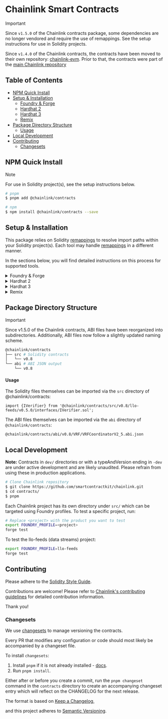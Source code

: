 # Chainlink Smart Contracts

> [!IMPORTANT]
> Since `v1.5.0` of the Chainlink contracts package, some dependencies are no longer vendored and require the use of remappings.
> See the setup instructions for use in Solidity projects.
>
> Since `v1.4.0` of the Chainlink contracts, the contracts have been moved to their own repository:
> [chainlink-evm](https://github.com/smartcontractkit/chainlink-evm).
> Prior to that, the contracts were part of the [main Chainlink repository](https://github.com/smartcontractkit/chainlink)

## Table of Contents

- [NPM Quick Install](#npm-quick-install)
- [Setup & Installation](#setup--installation)
  - [Foundry & Forge](#foundry)
  - [Hardhat 2](#hardhat-2)
  - [Hardhat 3](#hardhat-3)
  - [Remix](#remix)
- [Package Directory Structure](#package-directory-structure)
  - [Usage](#usage)
- [Local Development](#local-development)
- [Contributing](#contributing)
  - [Changesets](#changesets)

## NPM Quick Install

> [!NOTE]  
> For use in Solidity project(s), see the setup instructions below.

```sh
# pnpm
$ pnpm add @chainlink/contracts
```

```sh
# npm
$ npm install @chainlink/contracts --save
```

## Setup & Installation

This package relies on Solidity [remappings](https://docs.soliditylang.org/en/latest/path-resolution.html#import-remapping) to resolve import paths within your Solidity project(s). Each tool may handle [remappings](https://docs.soliditylang.org/en/latest/path-resolution.html#import-remapping) in a different manner.

In the sections below, you will find detailed instructions on this process for supported tools.

<details id="foundry">
<summary>Foundry & Forge</summary>

### Step 1: Install the package

For use in your Foundry project, it is recommended to utilize `npm` or `pnpm` as your package manager for the use of this package instead of `forge install`.

```sh
# pnpm
$ pnpm add @chainlink/contracts
```

```sh
# npm
$ npm install @chainlink/contracts --save
```

If you wish to utilize `forge install`, please see the [Foundry starter kit](https://github.com/smartcontractkit/foundry-starter-kit) for detailed information.

### Step 2: Set up remappings

Set up your project's remappings. See the [Foundry documentation](https://getfoundry.sh/guides/project-setup/dependencies#remapping-dependencies) for more information.

[Foundry](https://getfoundry.sh/guides/project-setup/project-layout#project-layout) consumes a `remappings.txt` file from the project root. Create or update your project's `remappings.txt` with the following, to ensure that it loads the correct version of the dependencies you just installed into your `node_modules`:

```
@chainlink/=node_modules/@chainlink
@openzeppelin/contracts@4.7.3=node_modules/@openzeppelin/contracts-4.7.3
@openzeppelin/contracts@4.8.3=node_modules/@openzeppelin/contracts-4.8.3
@openzeppelin/contracts@4.9.6=node_modules/@openzeppelin/contracts-4.9.6
@openzeppelin/contracts@5.0.2=node_modules/@openzeppelin/contracts-5.0.2
@openzeppelin/contracts@5.1.0=node_modules/@openzeppelin/contracts-5.1.0
@openzeppelin/contracts-upgradeable/=node_modules/@openzeppelin/contracts-upgradeable/
@arbitrum/=node_modules/@arbitrum/
@eth-optimism/=node_modules/@eth-optimism/
@scroll-tech/=node_modules/@scroll-tech/
@zksync/=node_modules/@zksync/
```

Run `forge compile` to test that everything compiles correctly.

#### Troubleshooting unresolved imports

If your compilation reports unresolved imports from dependencies, add the corresponding additional remappings to `remappings.txt` (the format is `<prefix>=<resolved-path>/`).

See the [Foundry starter kit](https://github.com/smartcontractkit/foundry-starter-kit) for working examples.

</details>

<details id="hardhat-2">
<summary>Hardhat 2</summary>

### Step 1: Install the package

```sh
# pnpm
$ pnpm add @chainlink/contracts
```

```sh
# npm
$ npm install @chainlink/contracts --save
```

### Step 2: Set up remappings

Hardhat 2 does not handle remappings natively as seen in Foundry/Hardhat 3. To remap import paths, you may use a preprocessor that handles this at compile time. Refer to the remapping section of the [Hardhat 2 starter kit](https://github.com/smartcontractkit/hardhat-starter-kit/?tab=readme-ov-file#remapping) for more information.

See the [Hardhat 2 starter kit](https://github.com/smartcontractkit/hardhat-starter-kit/) for working examples.

</details>

<details id="hardhat-3">
<summary>Hardhat 3</summary>

### Step 1: Install the package

```sh
# pnpm
$ pnpm add @chainlink/contracts
```

```sh
# npm
$ npm install @chainlink/contracts --save
```

Hardhat 3 supports `remappings.txt` files in your project, as well as in Git submodules and npm dependencies. Each `remappings.txt` file applies to the directory where it's located and all its subdirectories, similar to how `.gitignore` works.

Similar to Foundry, Hardhat 3 will utilize the `remappings.txt` file located within the root directory of this Chainlink contracts package.

See the [Hardhat 3 starter kit](https://github.com/smartcontractkit/hardhat-starter-kit/tree/hardhat-3) for working examples.

</details>

<details id="remix">
<summary>Remix</summary>

Remix works out of the box and requires no additional setup or installation. The imported dependencies will be automatically installed.

</details>

## Package Directory Structure

> [!IMPORTANT]
> Since v1.5.0 of the Chainlink contracts, ABI files have been reorganized into subdirectories.
> Additionally, ABI files now follow a slightly updated naming scheme.

```sh
@chainlink/contracts
├── src # Solidity contracts
│   └── v0.8
└── abi # ABI JSON output
    └── v0.8
```

#### Usage

The Solidity files themselves can be imported via the `src` directory of @chainlink/contracts:

```solidity
import {IVerifier} from '@chainlink/contracts/src/v0.8/llo-feeds/v0.5.0/interfaces/IVerifier.sol';
```

The ABI files themselves can be imported via the `abi` directory of `@chainlink/contracts`:

```
@chainlink/contracts/abi/v0.8/VRF/VRFCoordinatorV2_5.abi.json
```

## Local Development

**Note:** Contracts in `dev/` directories or with a typeAndVersion ending in `-dev` are under active development and are likely unaudited. Please refrain from using these in production applications.

```bash
# Clone Chainlink repository
$ git clone https://github.com/smartcontractkit/chainlink.git
$ cd contracts/
$ pnpm
```

Each Chainlink project has its own directory under `src/` which can be targeted using Foundry profiles. To test a specific project, run:

```bash
# Replace <project> with the product you want to test
export FOUNDRY_PROFILE=<project>
forge test
```

To test the llo-feeds (data streams) project:

```bash
export FOUNDRY_PROFILE=llo-feeds
forge test
```

## Contributing

Please adhere to the [Solidity Style Guide](https://github.com/smartcontractkit/chainlink-evm/blob/develop/contracts/STYLE_GUIDE.md).

Contributions are welcome! Please refer to
[Chainlink's contributing guidelines](https://github.com/smartcontractkit/chainlink/blob/develop/docs/CONTRIBUTING.md) for detailed
contribution information.

Thank you!

### Changesets

We use [changesets](https://github.com/changesets/changesets) to manage versioning the contracts.

Every PR that modifies any configuration or code should most likely be accompanied by a changeset file.

To install `changesets`:

1. Install `pnpm` if it is not already installed - [docs](https://pnpm.io/installation).
2. Run `pnpm install`.

Either after or before you create a commit, run the `pnpm changeset` command in the `contracts` directory to create an accompanying changeset entry which will reflect on the CHANGELOG for the next release.

The format is based on [Keep a Changelog](https://keepachangelog.com/en/1.0.0/),

and this project adheres to [Semantic Versioning](https://semver.org/spec/v2.0.0.html).
